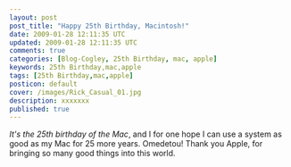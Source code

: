 ```yaml
---           
layout: post
post_title: "Happy 25th Birthday, Macintosh!"
date: 2009-01-28 12:11:35 UTC
updated: 2009-01-28 12:11:35 UTC
comments: true
categories: [Blog-Cogley, 25th Birthday, mac, apple]
keywords: 25th Birthday,mac,apple
tags: [25th Birthday,mac,apple]
posticon: default
cover: /images/Rick_Casual_01.jpg
description: xxxxxxx
published: true
---
```

 

_It's the 25th birthday of the Mac_, and I for one hope I can use a system as good as my Mac for 25 more years. Omedetou! Thank you Apple, for bringing so many good things into this world. 




